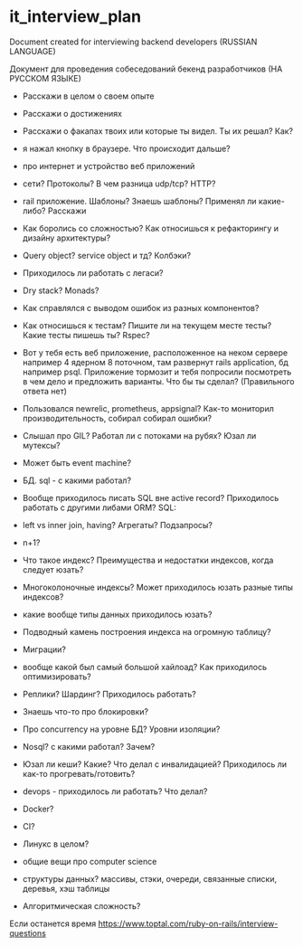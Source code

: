 # it_interview_plan
Document created for interviewing backend developers (RUSSIAN LANGUAGE)

Документ для проведения собеседований бекенд разработчиков (НА РУССКОМ ЯЗЫКЕ)

- Расскажи в целом о своем опыте
- Расскажи о достижениях
- Расскажи о факапах твоих или которые ты видел. Ты их решал? Как?

- я нажал кнопку в браузере. Что происходит дальше? 
- про интернет и устройство веб приложений
- сети? Протоколы? В чем разница udp/tcp? HTTP?

- rail приложение. Шаблоны? Знаешь шаблоны? Применял ли какие-либо? Расскажи
- Как боролись со сложностью? Как относишься к рефакторингу и дизайну архитектуры?
- Query object? service object и тд? Колбэки?
- Приходилось ли работать с легаси?
- Dry stack? Monads?
- Как справлялся с выводом ошибок из разных компонентов?


- Как относишься к тестам? Пишите ли на текущем месте тесты? Какие тесты пишешь ты? Rspec?

- Вот у тебя есть веб приложение, расположенное на неком сервере например 4 ядерном 8 поточном, там развернут rails application, бд например psql. Приложение тормозит и тебя попросили посмотреть в чем дело и предложить варианты. Что бы ты сделал? (Правильного ответа нет)

- Пользовался newrelic, prometheus, appsignal? Как-то мониторил производительность, собирал собирал ошибки?

- Слышал про GIL? Работал ли с потоками на рубях? Юзал ли мутексы?
- Может быть event machine?
- БД. sql - с какими работал?
- Вообще приходилось писать SQL вне active record? Приходилось работать с другими либами ORM?
SQL:
 - left vs inner join, having? Агрегаты? Подзапросы?
 - n+1?
- Что такое индекс? Преимущества и недостатки индексов, когда следует юзать? 
- Многоколоночные индексы? Может приходилось юзать разные типы индексов?
- какие вообще типы данных приходилось юзать?
- Подводный камень построения индекса на огромную таблицу?
- Миграции?

- вообще какой был самый большой хайлоад? Как приходилось оптимизировать?
- Реплики? Шардинг? Приходилось работать?
- Знаешь что-то про блокировки?
- Про concurrency на уровне БД? Уровни изоляции?

- Nosql? с какими работал? Зачем?
- Юзал ли кеши? Какие? Что делал с инвалидацией? Приходилось ли как-то прогревать/готовить?

- devops - приходилось ли работать? Что делал?
- Docker?
- CI?
- Линукс в целом?

- общие вещи про computer science
- структуры данных? массивы, стэки, очереди, связанные списки, деревья, хэш таблицы
- Алгоритмическая сложность?

Если останется время
https://www.toptal.com/ruby-on-rails/interview-questions



